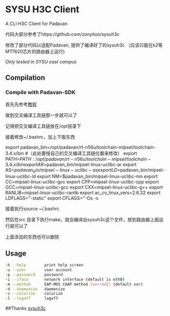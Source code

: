 # SYSU H3C Client

A CLI H3C Client for Padavan

代码大部分参考了https://github.com/zonyitoo/sysuh3c

修改了部分代码以适配Padavan, 提供了编译好了的sysuh3c （应该只能在k2等MT7620芯片的路由器上运行)

*Only tested in SYSU east campus*

## Compilation

### Compile with Padavan-SDK

首先先参考[教程](http://blog.csdn.net/maxsky/article/details/53905221)

做到交叉编译工具链那一步就可以了

记得把交叉编译工具链放在/opt目录下

接着修改~/.bashrc，加上下面东西

export padavan_bin=/opt/padavan/rt-n56u/toolchain-mipsel/toolchain-3.4.x/bin #（此处要按自己的交叉编译工具链位置来修改）
export PATH=$PATH:/opt/padavan/rt-n56u/toolchain-mipsel/toolchain-3.4.x/bin
export AR=$padavan_bin/mipsel-linux-uclibc-ar
export AS=$padavan_bin/mipsel-linux-uclibc-as
export LD=$padavan_bin/mipsel-linux-uclibc-ld
export NM=$padavan_bin/mipsel-linux-uclibc-nm
export CC=mipsel-linux-uclibc-gcc
export CPP=mipsel-linux-uclibc-cpp
export GCC=mipsel-linux-uclibc-gcc
export CXX=mipsel-linux-uclibc-g++
export RANLIB=mipsel-linux-uclibc-ranlib
export ac_cv_linux_vers=2.6.32
export LDFLAGS="-static"
export CFLAGS="-Os -s

接着执行source ~/.bashrc 

然后在src 目录下执行make，就会编译出sysuh3c这个文件，放到路由器上面运行就可以了

上面添加的东西也可以删除

## Usage

```bash
-h --help        print help screen
-u --user        user account
-p --password    password
-i --iface       network interface (default is eth0)
-m --method      EAP-MD5 CHAP method [xor/md5] (default xor)
-d --daemonize   daemonize
-c --colorize    colorize
-l --logoff      logoff
```
##Thanks
[sysuh3c](https://github.com/zonyitoo/sysuh3c)
